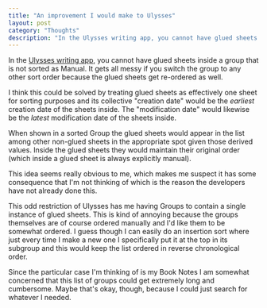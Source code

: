 ```yaml
---
title: "An improvement I would make to Ulysses"
layout: post
category: "Thoughts"
description: "In the Ulysses writing app, you cannot have glued sheets inside a group that is not sorted as Manual. It gets all messy if you switch the group to any other sort order because the glued sheets get re-ordered as well."
---
```


In the [Ulysses writing app](https://ulyssesapp.com/), you cannot have glued sheets inside a group that is not sorted as Manual. It gets all messy if you switch the group to any other sort order because the glued sheets get re-ordered as well.

I think this could be solved by treating glued sheets as effectively one sheet for sorting purposes and its collective "creation date" would be the _earliest_ creation date of the sheets inside. The "modification date" would likewise be the _latest_ modification date of the sheets inside.

When shown in a sorted Group the glued sheets would appear in the list among other non-glued sheets in the appropriate spot given those derived values. Inside the glued sheets they would maintain their original order (which inside a glued sheet is always explicitly manual).

This idea seems really obvious to me, which makes me suspect it has some consequence that I'm not thinking of which is the reason the developers have not already done this.

This odd restriction of Ulysses has me having Groups to contain a single instance of glued sheets. This is kind of annoying because the groups themselves are of course ordered manually and I'd like them to be somewhat ordered. I guess though I can easily do an insertion sort where just every time I make a new one I specifically put it at the top in its subgroup and this would keep the list ordered in reverse chronological order.

Since the particular case I'm thinking of is my Book Notes I am somewhat concerned that this list of groups could get extremely long and cumbersome. Maybe that's okay, though, because I could just search for whatever I needed.
